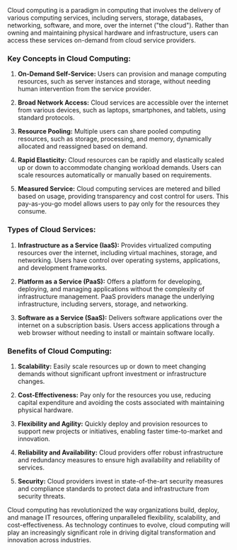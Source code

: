Cloud computing is a paradigm in computing that involves the delivery of various computing services, including servers, storage, databases, networking, software, and more, over the internet ("the cloud"). Rather than owning and maintaining physical hardware and infrastructure, users can access these services on-demand from cloud service providers.

### Key Concepts in Cloud Computing:

1. **On-Demand Self-Service:**
   Users can provision and manage computing resources, such as server instances and storage, without needing human intervention from the service provider.

2. **Broad Network Access:**
   Cloud services are accessible over the internet from various devices, such as laptops, smartphones, and tablets, using standard protocols.

3. **Resource Pooling:**
   Multiple users can share pooled computing resources, such as storage, processing, and memory, dynamically allocated and reassigned based on demand.

4. **Rapid Elasticity:**
   Cloud resources can be rapidly and elastically scaled up or down to accommodate changing workload demands. Users can scale resources automatically or manually based on requirements.

5. **Measured Service:**
   Cloud computing services are metered and billed based on usage, providing transparency and cost control for users. This pay-as-you-go model allows users to pay only for the resources they consume.

### Types of Cloud Services:

1. **Infrastructure as a Service (IaaS):**
   Provides virtualized computing resources over the internet, including virtual machines, storage, and networking. Users have control over operating systems, applications, and development frameworks.

2. **Platform as a Service (PaaS):**
   Offers a platform for developing, deploying, and managing applications without the complexity of infrastructure management. PaaS providers manage the underlying infrastructure, including servers, storage, and networking.

3. **Software as a Service (SaaS):**
   Delivers software applications over the internet on a subscription basis. Users access applications through a web browser without needing to install or maintain software locally.

### Benefits of Cloud Computing:

1. **Scalability:**
   Easily scale resources up or down to meet changing demands without significant upfront investment or infrastructure changes.

2. **Cost-Effectiveness:**
   Pay only for the resources you use, reducing capital expenditure and avoiding the costs associated with maintaining physical hardware.

3. **Flexibility and Agility:**
   Quickly deploy and provision resources to support new projects or initiatives, enabling faster time-to-market and innovation.

4. **Reliability and Availability:**
   Cloud providers offer robust infrastructure and redundancy measures to ensure high availability and reliability of services.

5. **Security:**
   Cloud providers invest in state-of-the-art security measures and compliance standards to protect data and infrastructure from security threats.

Cloud computing has revolutionized the way organizations build, deploy, and manage IT resources, offering unparalleled flexibility, scalability, and cost-effectiveness. As technology continues to evolve, cloud computing will play an increasingly significant role in driving digital transformation and innovation across industries.
